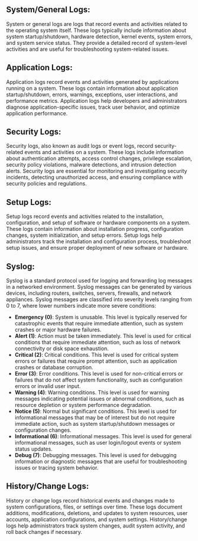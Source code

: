 ## **System/General Logs**: 

System or general logs are logs that record events and activities related to the operating system itself. These logs typically include information about system startup/shutdown, hardware detection, kernel events, system errors, and system service status. They provide a detailed record of system-level activities and are useful for troubleshooting system-related issues.
    
## **Application Logs**: 

Application logs record events and activities generated by applications running on a system. These logs contain information about application startup/shutdown, errors, warnings, exceptions, user interactions, and performance metrics. Application logs help developers and administrators diagnose application-specific issues, track user behavior, and optimize application performance.
    
## **Security Logs**: 

Security logs, also known as audit logs or event logs, record security-related events and activities on a system. These logs include information about authentication attempts, access control changes, privilege escalation, security policy violations, malware detections, and intrusion detection alerts. Security logs are essential for monitoring and investigating security incidents, detecting unauthorized access, and ensuring compliance with security policies and regulations.
    
## **Setup Logs**: 
Setup logs record events and activities related to the installation, configuration, and setup of software or hardware components on a system. These logs contain information about installation progress, configuration changes, system initialization, and setup errors. Setup logs help administrators track the installation and configuration process, troubleshoot setup issues, and ensure proper deployment of new software or hardware.
    
## **Syslog**: 

Syslog is a standard protocol used for logging and forwarding log messages in a networked environment. Syslog messages can be generated by various devices, including routers, switches, servers, firewalls, and network appliances. Syslog messages are classified into severity levels ranging from 0 to 7, where lower numbers indicate more severe conditions:
    
- **Emergency (0)**: System is unusable. This level is typically reserved for catastrophic events that require immediate attention, such as system crashes or major hardware failures.
- **Alert (1)**: Action must be taken immediately. This level is used for critical conditions that require immediate attention, such as loss of network connectivity or disk space exhaustion.
- **Critical (2)**: Critical conditions. This level is used for critical system errors or failures that require prompt attention, such as application crashes or database corruption.
- **Error (3)**: Error conditions. This level is used for non-critical errors or failures that do not affect system functionality, such as configuration errors or invalid user input.
- **Warning (4)**: Warning conditions. This level is used for warning messages indicating potential issues or abnormal conditions, such as resource depletion or system performance degradation.
- **Notice (5)**: Normal but significant conditions. This level is used for informational messages that may be of interest but do not require immediate action, such as system startup/shutdown messages or configuration changes.
- **Informational (6)**: Informational messages. This level is used for general informational messages, such as user login/logout events or system status updates.
- **Debug (7)**: Debugging messages. This level is used for debugging information or diagnostic messages that are useful for troubleshooting issues or tracing system behavior.

## **History/Change Logs**: 

History or change logs record historical events and changes made to system configurations, files, or settings over time. These logs document additions, modifications, deletions, and updates to system resources, user accounts, application configurations, and system settings. History/change logs help administrators track system changes, audit system activity, and roll back changes if necessary.